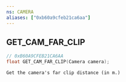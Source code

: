 ```yaml
---
ns: CAMERA
aliases: ["0xb60a9cfeb21ca6aa"]
---
```

## GET_CAM_FAR_CLIP

```c
// 0xB60A9CFEB21CA6AA
float GET_CAM_FAR_CLIP(Camera camera);
```

```
Get the camera's far clip distance (in m.)
```
